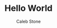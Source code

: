 ---
layout: post
category: readings
title: "Hello World"
author: "Caleb Stone"
year: "2000"
pages: "27 pages"
week: "Week 1: Sonic Silences"
link: "/"
color: "blue"
---